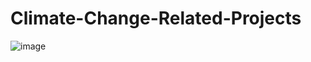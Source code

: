 # Climate-Change-Related-Projects

![image](https://github.com/mgamzec/Climate-Change-Related-Projects/assets/62151645/4f2930f3-05fe-41c4-86e0-7e7a3584784f)
